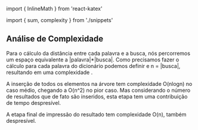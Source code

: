 import { InlineMath } from 'react-katex'

import { sum, complexity } from './snippets'

## Análise de Complexidade

Para o cálculo da distância entre cada palavra e a busca, nós percorremos um espaço
equivalente a <InlineMath>|palavra|*|busca|</InlineMath>. Como precisamos fazer o cálculo
para cada palavra do dicionário podemos definir <InlineMath math={sum} />
e <InlineMath>n = |busca|</InlineMath>, resultando em uma complexidade <InlineMath math="O(mn)" />.

A inserção de todos os elementos na árvore tem complexidade <InlineMath>O(nlogn)</InlineMath> no caso médio,
chegando a <InlineMath>O(n^2)</InlineMath> no pior caso. Mas considerando o número de resultados que de
fato são inseridos, esta etapa tem uma contribuição de tempo despresível.

A etapa final de impressão do resultado tem complexidade <InlineMath>O(n)</InlineMath>, também despresível.
<div class="pagebreak" />
